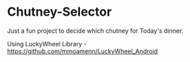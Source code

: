 # Chutney-Selector
Just a fun project to decide which chutney for Today's dinner.

Using LuckyWheel Library - https://github.com/mmoamenn/LuckyWheel_Android

